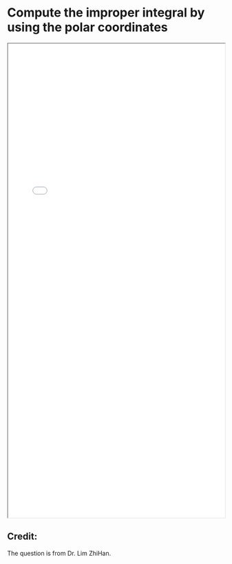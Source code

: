 # Compute the improper integral by using the polar coordinates


<!--more-->

<iframe src="./pdf/proof_by_iterated_integral.pdf" height="1100px" width="100%"></iframe>

## Credit:
The question is from Dr. Lim ZhiHan.

